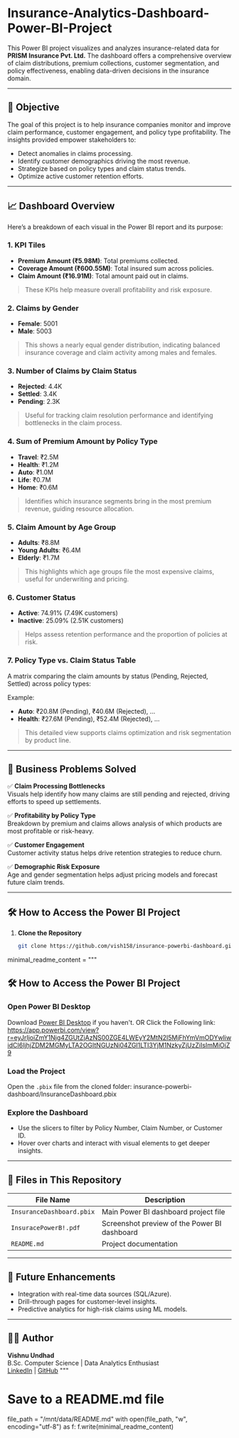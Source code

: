 # Insurance-Analytics-Dashboard-Power-BI-Project
This Power BI project visualizes and analyzes insurance-related data for **PRISM Insurance Pvt. Ltd.** The dashboard offers a comprehensive overview of claim distributions, premium collections, customer segmentation, and policy effectiveness, enabling data-driven decisions in the insurance domain.

---

## 🚀 Objective

The goal of this project is to help insurance companies monitor and improve claim performance, customer engagement, and policy type profitability. The insights provided empower stakeholders to:

- Detect anomalies in claims processing.
- Identify customer demographics driving the most revenue.
- Strategize based on policy types and claim status trends.
- Optimize active customer retention efforts.

---

## 📈 Dashboard Overview

Here’s a breakdown of each visual in the Power BI report and its purpose:

### 1. KPI Tiles

- **Premium Amount (₹5.98M)**: Total premiums collected.
- **Coverage Amount (₹600.55M)**: Total insured sum across policies.
- **Claim Amount (₹16.91M)**: Total amount paid out in claims.

> These KPIs help measure overall profitability and risk exposure.

### 2. Claims by Gender

- **Female**: 5001  
- **Male**: 5003

> This shows a nearly equal gender distribution, indicating balanced insurance coverage and claim activity among males and females.

### 3. Number of Claims by Claim Status

- **Rejected**: 4.4K  
- **Settled**: 3.4K  
- **Pending**: 2.3K

> Useful for tracking claim resolution performance and identifying bottlenecks in the claim process.

### 4. Sum of Premium Amount by Policy Type

- **Travel**: ₹2.5M  
- **Health**: ₹1.2M  
- **Auto**: ₹1.0M  
- **Life**: ₹0.7M  
- **Home**: ₹0.6M

> Identifies which insurance segments bring in the most premium revenue, guiding resource allocation.

### 5. Claim Amount by Age Group

- **Adults**: ₹8.8M  
- **Young Adults**: ₹6.4M  
- **Elderly**: ₹1.7M

> This highlights which age groups file the most expensive claims, useful for underwriting and pricing.

### 6. Customer Status

- **Active**: 74.91% (7.49K customers)  
- **Inactive**: 25.09% (2.51K customers)

> Helps assess retention performance and the proportion of policies at risk.

### 7. Policy Type vs. Claim Status Table

A matrix comparing the claim amounts by status (Pending, Rejected, Settled) across policy types:

Example:  
- **Auto**: ₹20.8M (Pending), ₹40.6M (Rejected), ...  
- **Health**: ₹27.6M (Pending), ₹52.4M (Rejected), ...

> This detailed view supports claims optimization and risk segmentation by product line.

---

## 🧹 Business Problems Solved

✅ **Claim Processing Bottlenecks**  
Visuals help identify how many claims are still pending and rejected, driving efforts to speed up settlements.

✅ **Profitability by Policy Type**  
Breakdown by premium and claims allows analysis of which products are most profitable or risk-heavy.

✅ **Customer Engagement**  
Customer activity status helps drive retention strategies to reduce churn.

✅ **Demographic Risk Exposure**  
Age and gender segmentation helps adjust pricing models and forecast future claim trends.

---

## 🛠️ How to Access the Power BI Project

1. **Clone the Repository**
   ```bash
   git clone https://github.com/vish158/insurance-powerbi-dashboard.git
minimal_readme_content = """
## 🛠️ How to Access the Power BI Project

### Open Power BI Desktop
Download [Power BI Desktop](https://powerbi.microsoft.com/desktop/) if you haven't.
OR
Click the Following link: https://app.powerbi.com/view?r=eyJrIjoiZmY1Njg4ZGUtZjAzNS00ZGE4LWEyY2MtN2I5MjFhYmVmODYwIiwidCI6IjhjZDM2MGMyLTA2OGItNGUzNi04ZGI1LTI3YjM1NzkyZjUzZiIsImMiOjZ9

### Load the Project
Open the `.pbix` file from the cloned folder:
insurance-powerbi-dashboard/InsuranceDashboard.pbix

### Explore the Dashboard
- Use the slicers to filter by Policy Number, Claim Number, or Customer ID.
- Hover over charts and interact with visual elements to get deeper insights.

---

## 📁 Files in This Repository

| File Name               | Description                                  |
|------------------------|----------------------------------------------|
| `InsuranceDashboard.pbix` | Main Power BI dashboard project file         |
| `InsuracePowerB!.pdf`     | Screenshot preview of the Power BI dashboard |
| `README.md`               | Project documentation                        |

---

## 📌 Future Enhancements

- Integration with real-time data sources (SQL/Azure).
- Drill-through pages for customer-level insights.
- Predictive analytics for high-risk claims using ML models.

---

## 👨‍💼 Author

**Vishnu Undhad**  
B.Sc. Computer Science | Data Analytics Enthusiast  
[LinkedIn](https://www.linkedin.com) | [GitHub](https://github.com)
"""

# Save to a README.md file
file_path = "/mnt/data/README.md"
with open(file_path, "w", encoding="utf-8") as f:
    f.write(minimal_readme_content)

